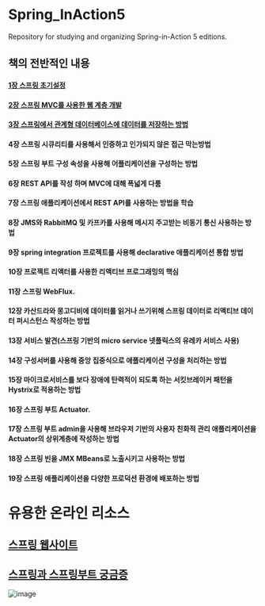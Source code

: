 # Spring_InAction5
 Repository for studying and organizing Spring-in-Action 5 editions.

## 책의 전반적인 내용

#### [1장 스프링 초기설정](https://github.com/saechimdaeki/Spring_InAction5/tree/main/chap1)
#### [2장 스프링 MVC를 사용한 웹 계층 개발](https://github.com/saechimdaeki/Spring_InAction5/tree/main/chap2)
#### [3장 스프링에서 관계형 데이터베이스에 데이터를 저장하는 방법](https://github.com/saechimdaeki/Spring_InAction5/tree/main/chap3)
#### 4장 스프링 시큐리티를 사용해서 인증하고 인가되지 않은 접근 막는방법
#### 5장 스프링 부트 구성 속성을 사용해 어플리케이션을 구성하는 방법
#### 6장 REST API를 작성 하며 MVC에 대해 폭넓게 다룸
#### 7장 스프링 애플리케이션에서 REST API를 사용하는 방법을 학습
#### 8장 JMS와 RabbitMQ 및 카프카를 사용해 메시지 주고받는 비동기 통신 사용하는 방법
#### 9장 spring integration 프로젝트를 사용해 declarative 애플리케이션 통합 방법
#### 10장 프로젝트 리액터를 사용한 리액티브 프로그래밍의 핵심
#### 11장 스프링 WebFlux.
#### 12장 카산드라와 몽고디비에 데이터를 읽거나 쓰기위해 스프링 데이터로 리액티브 데이터 퍼시스턴스 작성하는 방법
#### 13장 서비스 발견(스프링 기반의 micro service 넷플릭스의 유레카 서비스 사용)
#### 14장 구성서버를 사용해 중앙 집중식으로 애플리케이션 구성을 처리하는 방법
#### 15장 마이크로서비스를 보다 장애에 탄력적이 되도록 하는 서킷브레이커 패턴을 Hystrix로 적용하는 방법
#### 16장 스프링 부트 Actuator.
#### 17장 스프링 부트 admin을 사용해 브라우저 기반의 사용자 친화적 관리 애플리케이션을 Actuator의 상위계층에 작성하는 방법
#### 18장 스프링 빈을 JMX MBeans로 노출시키고 사용하는 방법
#### 19장 스프링 애플리케이션을 다양한 프로덕션 환경에 배포하는 방법


# 유용한 온라인 리소스
## [스프링 웹사이트](https://spring.io/guides)

## [스프링과 스프링부트 궁금증](https://stackoverflow.com/questions/tagged/spring)

![image](https://user-images.githubusercontent.com/40031858/107114378-a9f2fb00-68a8-11eb-902c-ee6b2768afe3.png)
